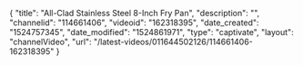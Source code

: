 {
    "title": "All-Clad Stainless Steel 8-Inch Fry Pan",
    "description": "",
    "channelid": "114661406",
    "videoid": "162318395",
    "date_created": "1524757345",
    "date_modified": "1524861971",
    "type": "captivate",
    "layout": "channelVideo",
    "url": "\/latest-videos\/011644502126\/114661406-162318395"
}